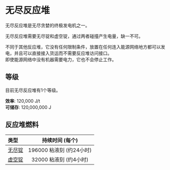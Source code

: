 # 无尽反应堆

无尽反应堆是无尽贪婪的终极发电机之一。

无尽反应堆需要无尽锭和虚空锭，通过两者碰撞产生电量，缺一不可。

不同于其他反应堆，它没有任何限制条件，放置在任何连入能源网络地方都可以发电，并且可以直接接入货运而不需要反应堆访问接口。  
即使能源网络中没有机器需要电力，它也不会停止工作。

## 等级

目前无尽反应堆有1个等级。

**效率**: 120,000 J/t  
**可储存**: 120,000,000 J

## 反应堆燃料

| 类型  | 持续时间 (每个) |
| :--- | :-: |
| [无尽锭](./Materials) | 196000 粘液刻 (约24小时) | 
| [虚空锭](./Materials) | 32000 粘液刻 (约4小时) |
